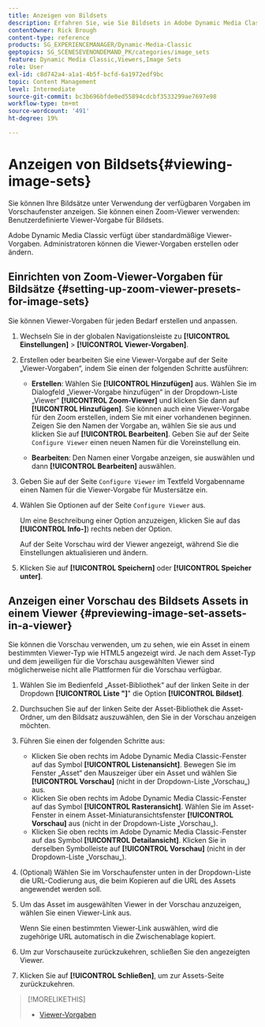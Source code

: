 ```yaml
---
title: Anzeigen von Bildsets
description: Erfahren Sie, wie Sie Bildsets in Adobe Dynamic Media Classic anzeigen.
contentOwner: Rick Brough
content-type: reference
products: SG_EXPERIENCEMANAGER/Dynamic-Media-Classic
geptopics: SG_SCENESEVENONDEMAND_PK/categories/image_sets
feature: Dynamic Media Classic,Viewers,Image Sets
role: User
exl-id: c8d742a4-a1a1-4b5f-bcfd-6a1972edf9bc
topic: Content Management
level: Intermediate
source-git-commit: bc3b696bfde0ed55894cdcbf3533299ae7697e98
workflow-type: tm+mt
source-wordcount: '491'
ht-degree: 19%

---
```


# Anzeigen von Bildsets{#viewing-image-sets}

Sie können Ihre Bildsätze unter Verwendung der verfügbaren Vorgaben im Vorschaufenster anzeigen. Sie können einen Zoom-Viewer verwenden: Benutzerdefinierte Viewer-Vorgabe für Bildsets.

Adobe Dynamic Media Classic verfügt über standardmäßige Viewer-Vorgaben. Administratoren können die Viewer-Vorgaben erstellen oder ändern.

## Einrichten von Zoom-Viewer-Vorgaben für Bildsätze {#setting-up-zoom-viewer-presets-for-image-sets}

Sie können Viewer-Vorgaben für jeden Bedarf erstellen und anpassen.

1. Wechseln Sie in der globalen Navigationsleiste zu **[!UICONTROL Einstellungen]** > **[!UICONTROL Viewer-Vorgaben]**.
1. Erstellen oder bearbeiten Sie eine Viewer-Vorgabe auf der Seite „Viewer-Vorgaben“, indem Sie einen der folgenden Schritte ausführen:

   * **Erstellen**: Wählen Sie **[!UICONTROL Hinzufügen]** aus. Wählen Sie im Dialogfeld „Viewer-Vorgabe hinzufügen“ in der Dropdown-Liste „Viewer“ **[!UICONTROL Zoom-Viewer]** und klicken Sie dann auf **[!UICONTROL Hinzufügen]**. Sie können auch eine Viewer-Vorgabe für den Zoom erstellen, indem Sie mit einer vorhandenen beginnen. Zeigen Sie den Namen der Vorgabe an, wählen Sie sie aus und klicken Sie auf **[!UICONTROL Bearbeiten]**. Geben Sie auf der Seite `Configure Viewer` einen neuen Namen für die Voreinstellung ein.

   * **Bearbeiten**: Den Namen einer Vorgabe anzeigen, sie auswählen und dann **[!UICONTROL Bearbeiten]** auswählen.

1. Geben Sie auf der Seite `Configure Viewer` im Textfeld Vorgabenname einen Namen für die Viewer-Vorgabe für Mustersätze ein.
1. Wählen Sie Optionen auf der Seite `Configure Viewer` aus.

   Um eine Beschreibung einer Option anzuzeigen, klicken Sie auf das **[!UICONTROL Info-]**) rechts neben der Option.

   Auf der Seite Vorschau wird der Viewer angezeigt, während Sie die Einstellungen aktualisieren und ändern.

1. Klicken Sie auf **[!UICONTROL Speichern]** oder **[!UICONTROL Speicher unter]**.

## Anzeigen einer Vorschau des Bildsets Assets in einem Viewer {#previewing-image-set-assets-in-a-viewer}

Sie können die Vorschau verwenden, um zu sehen, wie ein Asset in einem bestimmten Viewer-Typ wie HTML5 angezeigt wird. Je nach dem Asset-Typ und dem jeweiligen für die Vorschau ausgewählten Viewer sind möglicherweise nicht alle Plattformen für die Vorschau verfügbar.

1. Wählen Sie im Bedienfeld „Asset-Bibliothek“ auf der linken Seite in der Dropdown **[!UICONTROL Liste &quot;]**&quot; die Option **[!UICONTROL Bildset]**.
1. Durchsuchen Sie auf der linken Seite der Asset-Bibliothek die Asset-Ordner, um den Bildsatz auszuwählen, den Sie in der Vorschau anzeigen möchten.
1. Führen Sie einen der folgenden Schritte aus:

   * Klicken Sie oben rechts im Adobe Dynamic Media Classic-Fenster auf das Symbol **[!UICONTROL Listenansicht]**. Bewegen Sie im Fenster „Asset“ den Mauszeiger über ein Asset und wählen Sie **[!UICONTROL Vorschau]** (nicht in der Dropdown-Liste „Vorschau„) aus.
   * Klicken Sie oben rechts im Adobe Dynamic Media Classic-Fenster auf das Symbol **[!UICONTROL Rasteransicht]**. Wählen Sie im Asset-Fenster in einem Asset-Miniaturansichtsfenster **[!UICONTROL Vorschau]** aus (nicht in der Dropdown-Liste „Vorschau„).
   * Klicken Sie oben rechts im Adobe Dynamic Media Classic-Fenster auf das Symbol **[!UICONTROL Detailansicht]**. Klicken Sie in derselben Symbolleiste auf **[!UICONTROL Vorschau]** (nicht in der Dropdown-Liste „Vorschau„).

1. (Optional) Wählen Sie im Vorschaufenster unten in der Dropdown-Liste die URL-Codierung aus, die beim Kopieren auf die URL des Assets angewendet werden soll.
1. Um das Asset im ausgewählten Viewer in der Vorschau anzuzeigen, wählen Sie einen Viewer-Link aus.

   Wenn Sie einen bestimmten Viewer-Link auswählen, wird die zugehörige URL automatisch in die Zwischenablage kopiert.

1. Um zur Vorschauseite zurückzukehren, schließen Sie den angezeigten Viewer.
1. Klicken Sie auf **[!UICONTROL Schließen]**, um zur Assets-Seite zurückzukehren.

>[!MORELIKETHIS]
>
>* [Viewer-Vorgaben](application-setup.md#viewer_presets)
